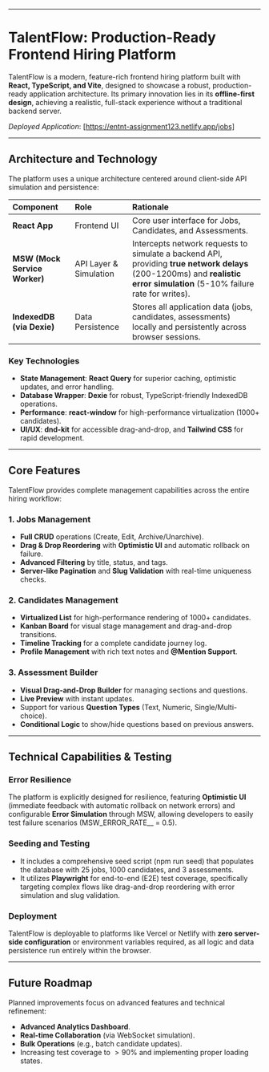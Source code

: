 

***

# TalentFlow: Production-Ready Frontend Hiring Platform

TalentFlow is a modern, feature-rich frontend hiring platform built with **React, TypeScript, and Vite**, designed to showcase a robust, production-ready application architecture. Its primary innovation lies in its **offline-first design**, achieving a realistic, full-stack experience without a traditional backend server.

*Deployed Application*: [https://entnt-assignment123.netlify.app/jobs]

---

##  Architecture and Technology

The platform uses a unique architecture centered around client-side API simulation and persistence:

| Component | Role | Rationale |
| :--- | :--- | :--- |
| **React App** | Frontend UI | Core user interface for Jobs, Candidates, and Assessments. |
| **MSW (Mock Service Worker)** | API Layer & Simulation | Intercepts network requests to simulate a backend API, providing **true network delays** ($\text{200-1200ms}$) and **realistic error simulation** ($\text{5-10\%}$ failure rate for writes). |
| **IndexedDB (via Dexie)** | Data Persistence | Stores all application data ($\text{jobs, candidates, assessments}$) locally and persistently across browser sessions. |

### Key Technologies

* **State Management**: **React Query** for superior caching, optimistic updates, and error handling.
* **Database Wrapper**: **Dexie** for robust, TypeScript-friendly IndexedDB operations.
* **Performance**: **react-window** for high-performance virtualization (1000+ candidates).
* **UI/UX**: **dnd-kit** for accessible drag-and-drop, and **Tailwind CSS** for rapid development.

---

##  Core Features

TalentFlow provides complete management capabilities across the entire hiring workflow:

### **1. Jobs Management**
* **Full CRUD** operations (Create, Edit, Archive/Unarchive).
* **Drag & Drop Reordering** with **Optimistic UI** and automatic rollback on failure.
* **Advanced Filtering** by title, status, and tags.
* **Server-like Pagination** and **Slug Validation** with real-time uniqueness checks.

### **2. Candidates Management**
* **Virtualized List** for high-performance rendering of $\text{1000+}$ candidates.
* **Kanban Board** for visual stage management and drag-and-drop transitions.
* **Timeline Tracking** for a complete candidate journey log.
* **Profile Management** with rich text notes and **@Mention Support**.

### **3. Assessment Builder**
* **Visual Drag-and-Drop Builder** for managing sections and questions.
* **Live Preview** with instant updates.
* Support for various **Question Types** (Text, Numeric, Single/Multi-choice).
* **Conditional Logic** to show/hide questions based on previous answers.

---

##  Technical Capabilities & Testing

### **Error Resilience**
The platform is explicitly designed for resilience, featuring **Optimistic UI** (immediate feedback with automatic rollback on network errors) and configurable **Error Simulation** through MSW, allowing developers to easily test failure scenarios (MSW_ERROR_RATE__ = 0.5).

### **Seeding and Testing**
* It includes a comprehensive seed script ($\text{npm run seed}$) that populates the database with $\text{25}$ jobs, $\text{1000}$ candidates, and $\text{3}$ assessments.
* It utilizes **Playwright** for end-to-end (E2E) test coverage, specifically targeting complex flows like drag-and-drop reordering with error simulation and slug validation.

### **Deployment**
TalentFlow is deployable to platforms like Vercel or Netlify with **zero server-side configuration** or environment variables required, as all logic and data persistence run entirely within the browser.

---

##  Future Roadmap

Planned improvements focus on advanced features and technical refinement:
* **Advanced Analytics Dashboard**.
* **Real-time Collaboration** (via WebSocket simulation).
* **Bulk Operations** (e.g., batch candidate updates).
* Increasing test coverage to $>\text{90\%}$ and implementing proper loading states.
